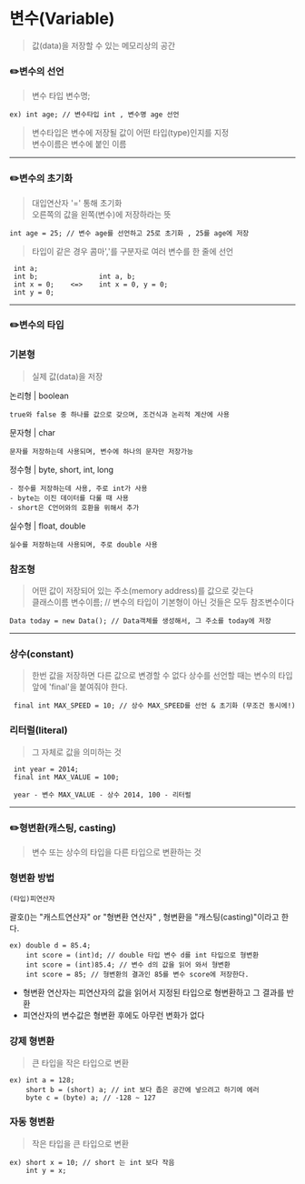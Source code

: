 # 변수(Variable)   
> 값(data)을 저장할 수 있는 메모리상의 공간  

### ✏️변수의 선언
>변수 타입 변수명;   
    
    ex) int age; // 변수타입 int , 변수명 age 선언   
>변수타입은 변수에 저장될 값이 어떤 타입(type)인지를 지정   
>변수이름은 변수에 붙인 이름   
- - -
### ✏️변수의 초기화   
>대입연산자 '=' 통해 초기화   
>오른쪽의 값을 왼쪽(변수)에 저장하라는 뜻 

    int age = 25; // 변수 age를 선언하고 25로 초기화 , 25를 age에 저장

>타입이 같은 경우 콤마','를 구분자로 여러 변수를 한 줄에 선언

     int a;            
     int b;               int a, b;
     int x = 0;    <=>    int x = 0, y = 0;
     int y = 0;
- - -
### ✏️변수의 타입   
### 기본형   
>실제 값(data)을 저장   

논리형 | boolean 
        
    true와 false 중 하나를 값으로 갖으며, 조건식과 논리적 계산에 사용
    
문자형 | char   

    문자를 저장하는데 사용되며, 변수에 하나의 문자만 저장가능
정수형 | byte, short, int, long   

    - 정수를 저장하는데 사용, 주로 int가 사용   
    - byte는 이진 데이터를 다룰 때 사용   
    - short은 C언어와의 호환을 위해서 추가   
실수형 | float, double

    실수를 저장하는데 사용되며, 주로 double 사용
### 참조형   
> 어떤 값이 저장되어 있는 주소(memory address)를 값으로 갖는다   
> 클래스이름 변수이름; // 변수의 타입이 기본형이 아닌 것들은 모두 참조변수이다 

    Data today = new Data(); // Data객체를 생성해서, 그 주소를 today에 저장  
 - - - 
 ### 상수(constant)
 > 한번 값을 저장하면 다른 값으로 변경할 수 없다
 > 상수를 선언할 때는 변수의 타입 앞에 'final'을 붙여줘야 한다.
 
     final int MAX_SPEED = 10; // 상수 MAX_SPEED를 선언 & 초기화 (무조건 동시에!)
 ### 리터럴(literal)
 > 그 자체로 값을 의미하는 것
 
     int year = 2014;
     final int MAX_VALUE = 100;
     
     year - 변수 MAX_VALUE - 상수 2014, 100 - 리터럴
 - - -
### ✏️형변환(캐스팅, casting)
> 변수 또는 상수의 타입을 다른 타입으로 변환하는 것

### 형변환 방법

    (타입)피연산자 
괄호()는 "캐스트연산자" or "형변환 연산자" , 형변환을 "캐스팅(casting)"이라고 한다.

    ex) double d = 85.4;
        int score = (int)d; // double 타입 변수 d를 int 타입으로 형변환
        int score = (int)85.4; // 변수 d의 값을 읽어 와서 형변환
        int score = 85; // 형변환의 결과인 85를 변수 score에 저장한다.   
- 형변환 연산자는 피연산자의 값을 읽어서 지정된 타입으로 형변환하고 그 결과를 반환
- 피연산자의 변수값은 형변환 후에도 아무런 변화가 없다   


### 강제 형변환
> 큰 타입을 작은 타입으로 변환

    ex) int a = 128;
        short b = (short) a; // int 보다 좁은 공간에 넣으려고 하기에 에러
        byte c = (byte) a; // -128 ~ 127
### 자동 형변환
> 작은 타입을 큰 타입으로 변환

    ex) short x = 10; // short 는 int 보다 작음
        int y = x;
    








